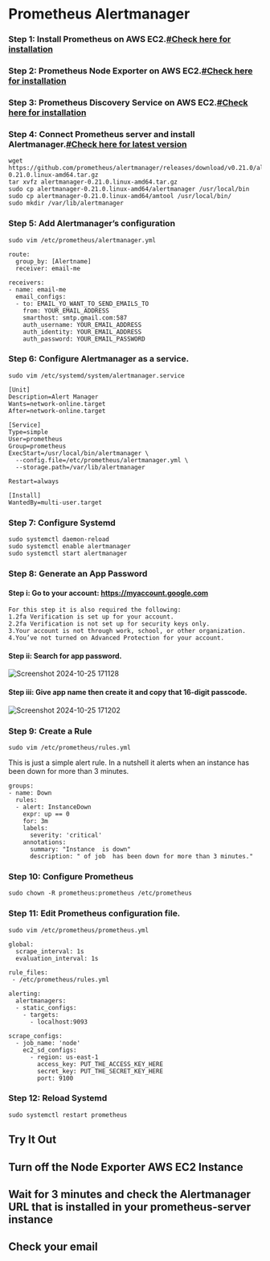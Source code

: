 # Prometheus Alertmanager

### Step 1: Install Prometheus on AWS EC2.[#Check here for installation](https://github.com/Aamantamboli/Prometheus/tree/main/Prometheus%20Installation)
### Step 2: Prometheus Node Exporter on AWS EC2.[#Check here for installation](https://github.com/Aamantamboli/Prometheus/tree/main/Node%20Exporter%20Installation)
### Step 3: Prometheus Discovery Service on AWS EC2.[#Check here for installation](https://github.com/Aamantamboli/Prometheus/tree/main/Prometheus%20Service%20Discovery)
### Step 4: Connect Prometheus server and install Alertmanager.[#Check here for latest version](https://prometheus.io/download/)
```
wget https://github.com/prometheus/alertmanager/releases/download/v0.21.0/alertmanager-0.21.0.linux-amd64.tar.gz
tar xvfz alertmanager-0.21.0.linux-amd64.tar.gz
sudo cp alertmanager-0.21.0.linux-amd64/alertmanager /usr/local/bin
sudo cp alertmanager-0.21.0.linux-amd64/amtool /usr/local/bin/
sudo mkdir /var/lib/alertmanager
```
### Step 5: Add Alertmanager’s configuration
```
sudo vim /etc/prometheus/alertmanager.yml
```
```
route:
  group_by: [Alertname]
  receiver: email-me

receivers:
- name: email-me
  email_configs:
  - to: EMAIL_YO_WANT_TO_SEND_EMAILS_TO
    from: YOUR_EMAIL_ADDRESS
    smarthost: smtp.gmail.com:587
    auth_username: YOUR_EMAIL_ADDRESS
    auth_identity: YOUR_EMAIL_ADDRESS
    auth_password: YOUR_EMAIL_PASSWORD
```
### Step 6: Configure Alertmanager as a service.
```
sudo vim /etc/systemd/system/alertmanager.service
```
```
[Unit]
Description=Alert Manager
Wants=network-online.target
After=network-online.target

[Service]
Type=simple
User=prometheus
Group=prometheus
ExecStart=/usr/local/bin/alertmanager \
  --config.file=/etc/prometheus/alertmanager.yml \
  --storage.path=/var/lib/alertmanager

Restart=always

[Install]
WantedBy=multi-user.target
```
### Step 7: Configure Systemd
```
sudo systemctl daemon-reload
sudo systemctl enable alertmanager
sudo systemctl start alertmanager
```
### Step 8: Generate an App Password
 #### Step i: Go to your account: https://myaccount.google.com
    For this step it is also required the following:
    1.2fa Verification is set up for your account.
    2.2fa Verification is not set up for security keys only.
    3.Your account is not through work, school, or other organization.
    4.You’ve not turned on Advanced Protection for your account.
  
#### Step ii: Search for app password.

![Screenshot 2024-10-25 171128](https://github.com/user-attachments/assets/0b289f01-14af-4de4-b7c3-5643cc7e33cc)

#### Step iii: Give app name then create it and copy that 16-digit passcode.

![Screenshot 2024-10-25 171202](https://github.com/user-attachments/assets/fb028101-8a11-4ee2-97c8-2652be84f298)

### Step 9: Create a Rule
```
sudo vim /etc/prometheus/rules.yml
```
This is just a simple alert rule. In a nutshell it alerts when an instance has been down for more than 3 minutes. 
```
groups:
- name: Down
  rules:
  - alert: InstanceDown
    expr: up == 0
    for: 3m
    labels:
      severity: 'critical'
    annotations:
      summary: "Instance  is down"
      description: " of job  has been down for more than 3 minutes."
```
### Step 10: Configure Prometheus
```
sudo chown -R prometheus:prometheus /etc/prometheus
```
### Step 11: Edit Prometheus configuration file.
```
sudo vim /etc/prometheus/prometheus.yml
```
```
global:
  scrape_interval: 1s
  evaluation_interval: 1s

rule_files:
 - /etc/prometheus/rules.yml

alerting:
  alertmanagers:
  - static_configs:
    - targets:
      - localhost:9093

scrape_configs:
  - job_name: 'node'
    ec2_sd_configs:
      - region: us-east-1
        access_key: PUT_THE_ACCESS_KEY_HERE
        secret_key: PUT_THE_SECRET_KEY_HERE
        port: 9100
```
### Step 12: Reload Systemd
```
sudo systemctl restart prometheus
```
## Try It Out
## Turn off the Node Exporter AWS EC2 Instance
## Wait for 3 minutes and check the Alertmanager URL that is installed in your prometheus-server instance
## Check your email
